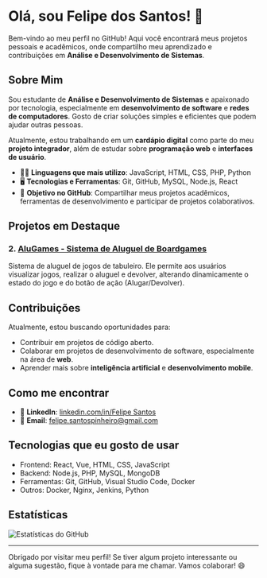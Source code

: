 # Olá, sou Felipe dos Santos! 👋

Bem-vindo ao meu perfil no GitHub! Aqui você encontrará meus projetos pessoais e acadêmicos, onde compartilho meu aprendizado e contribuições em **Análise e Desenvolvimento de Sistemas**.

## Sobre Mim

Sou estudante de **Análise e Desenvolvimento de Sistemas** e apaixonado por tecnologia, especialmente em **desenvolvimento de software** e **redes de computadores**. Gosto de criar soluções simples e eficientes que podem ajudar outras pessoas. 

Atualmente, estou trabalhando em um **cardápio digital** como parte do meu **projeto integrador**, além de estudar sobre **programação web** e **interfaces de usuário**.

- 🧑‍💻 **Linguagens que mais utilizo**: JavaScript, HTML, CSS, PHP, Python
- 🖥️ **Tecnologias e Ferramentas**: Git, GitHub, MySQL, Node.js, React
- 🎯 **Objetivo no GitHub**: Compartilhar meus projetos acadêmicos, ferramentas de desenvolvimento e participar de projetos colaborativos.

## Projetos em Destaque

### 2. **[AluGames - Sistema de Aluguel de Boardgames](https://github.com/FelpsdSanto/ALUGAMES.git)**
Sistema de aluguel de jogos de tabuleiro. Ele permite aos usuários visualizar jogos, realizar o aluguel e devolver, alterando dinamicamente o estado do jogo e do botão de ação (Alugar/Devolver).

## Contribuições

Atualmente, estou buscando oportunidades para:
- Contribuir em projetos de código aberto.
- Colaborar em projetos de desenvolvimento de software, especialmente na área de **web**.
- Aprender mais sobre **inteligência artificial** e **desenvolvimento mobile**.

## Como me encontrar

- 💼 **LinkedIn**: [linkedin.com/in/Felipe Santos](www.linkedin.com/in/felipe-santos-a514b415a)
- 📧 **Email**: felipe.santospinheiro@gmail.com

## Tecnologias que eu gosto de usar

- Frontend: React, Vue, HTML, CSS, JavaScript
- Backend: Node.js, PHP, MySQL, MongoDB
- Ferramentas: Git, GitHub, Visual Studio Code, Docker
- Outros: Docker, Nginx, Jenkins, Python

## Estatísticas

![Estatísticas do GitHub](https://github-readme-stats.vercel.app/api?username=FelpsdSanto&show_icons=true&hide_title=true&count_private=true&hide=prs)

---

Obrigado por visitar meu perfil! Se tiver algum projeto interessante ou alguma sugestão, fique à vontade para me chamar. Vamos colaborar! 😄
